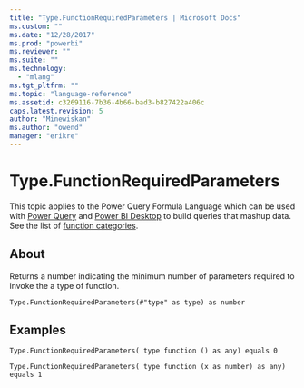 ```yaml
---
title: "Type.FunctionRequiredParameters | Microsoft Docs"
ms.custom: ""
ms.date: "12/28/2017"
ms.prod: "powerbi"
ms.reviewer: ""
ms.suite: ""
ms.technology: 
  - "mlang"
ms.tgt_pltfrm: ""
ms.topic: "language-reference"
ms.assetid: c3269116-7b36-4b66-bad3-b827422a406c
caps.latest.revision: 5
author: "Minewiskan"
ms.author: "owend"
manager: "erikre"
---
```

# Type.FunctionRequiredParameters
This topic applies to the Power Query Formula Language which can be used with [Power Query](https://support.office.com/article/Introduction-to-Microsoft-Power-Query-for-Excel-6E92E2F4-2079-4E1F-BAD5-89F6269CD605) and [Power BI Desktop](http://go.microsoft.com/fwlink/p/?LinkId=618607) to build queries that mashup data. See the list of [function categories](https://msdn.microsoft.com/en-us/library/mt211003.aspx).  
  
## About  
Returns a number indicating the minimum number of parameters required to invoke the a type of function.  
  
```  
Type.FunctionRequiredParameters(#"type" as type) as number  
```  
  
## Examples  
  
```  
Type.FunctionRequiredParameters( type function () as any) equals 0  
```  
  
```  
Type.FunctionRequiredParameters( type function (x as number) as any) equals 1  
```  
